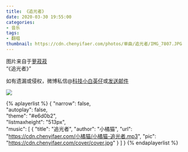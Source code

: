```yaml
---
title: 《追光者》
date: 2020-03-30 19:55:00
categories:
- 音乐
tags:
- 翻唱
thumbnail: https://cdn.chenyifaer.com/photos/单曲/追光者/IMG_7807.JPG
---
```


图片来自于<a href="https://weibo.com/u/1693163742" target="_blank">萝菽菽</a><br/> “《追光者》”

如有遗漏或侵权，微博私信@<a href="https://weibo.com/kjxbyz" target="_blank">科技小白英仔</a>或<a href="mailto:me@chenyifaer.com" target="_blank">发送邮件</a>

![](https://cdn.chenyifaer.com/photos/单曲/追光者/IMG_7807.JPG)

<!--more-->

{% aplayerlist %}
{
    "narrow": false,                          
    "autoplay": false,                         
    "theme": "#e6d0b2",	  
    "listmaxheight": "513px",                    
    "music": [
        {
            "title": "追光者",
            "author": "小橘猫",
            "url": "https://cdn.chenyifaer.com/小橘猫/小橘猫-追光者.mp3",
            "pic": "https://cdn.chenyifaer.com/cover/cover.jpg"
        }
    ]
}
{% endaplayerlist %}

